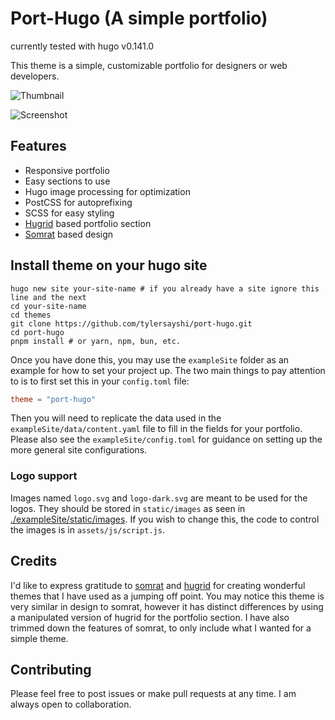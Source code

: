 # Port-Hugo (A simple portfolio)

currently tested with hugo v0.141.0

This theme is a simple, customizable portfolio for designers or web developers.

![Thumbnail](https://raw.githubusercontent.com/tylersayshi/port-hugo/master/images/tn.png)

![Screenshot](https://raw.githubusercontent.com/tylersayshi/port-hugo/master/images/screenshot.png)

## Features

- Responsive portfolio
- Easy sections to use
- Hugo image processing for optimization
- PostCSS for autoprefixing
- SCSS for easy styling
- [Hugrid](https://github.com/aerohub/hugrid) based portfolio section
- [Somrat](https://github.com/somratpro/somrat) based design

## Install theme on your hugo site

```
hugo new site your-site-name # if you already have a site ignore this line and the next
cd your-site-name
cd themes
git clone https://github.com/tylersayshi/port-hugo.git
cd port-hugo
pnpm install # or yarn, npm, bun, etc.
```

Once you have done this, you may use the `exampleSite` folder as an example for how to set your project up. The two main things to pay attention to is to first set this in your `config.toml` file:

```toml
theme = "port-hugo"
```

Then you will need to replicate the data used in the `exampleSite/data/content.yaml` file to fill in the fields for your portfolio. Please also see the `exampleSite/config.toml` for guidance on setting up the more general site configurations.

### Logo support

Images named `logo.svg` and `logo-dark.svg` are meant to be used for the logos. They should be stored in `static/images` as seen in [./exampleSite/static/images](./exampleSite/static/images). If you wish to change this, the code to control the images is in `assets/js/script.js`.

## Credits

I'd like to express gratitude to [somrat](https://github.com/somratpro/somrat) and [hugrid](https://github.com/aerohub/hugrid) for creating wonderful themes that I have used as a jumping off point. You may notice this theme is very similar in design to somrat, however it has distinct differences by using a manipulated version of hugrid for the portfolio section. I have also trimmed down the features of somrat, to only include what I wanted for a simple theme.

## Contributing

Please feel free to post issues or make pull requests at any time. I am always open to collaboration.
